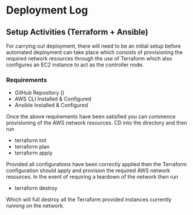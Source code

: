 # Deployment Log

## Setup Activities (Terraform +  Ansible)

For carrying out deployment, there will need to be an initial setup before automated deployment can take place which consists of provisioning the required network resources through the use of Terraform which also configures an EC2 instance to act as the controller node.

### Requirements

- GitHub Repository ()
- AWS CLI Installed & Configured
- Ansible Installed & Configured

Once the above requirements have been satisfied you can commence provisioning of the AWS network resources. CD into the directory and then run

- terraform init
- terraform plan 
- terraform apply

Provided all configurations have been correctly applied then the Terraform configuration should apply and provision the required AWS network resources. In the event of requiring a teardown of the network then run

- terraform destroy

Which will full destroy all the Terraform provided instances currently running on the network.

